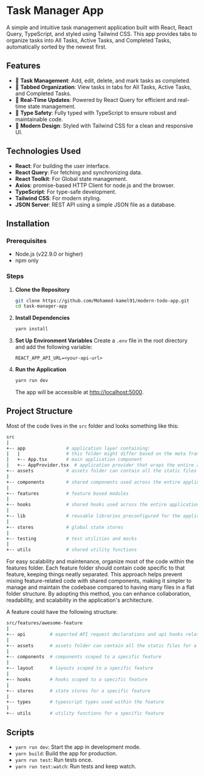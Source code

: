 # Task Manager App

A simple and intuitive task management application built with React, React Query, TypeScript, and styled using Tailwind CSS. This app provides tabs to organize tasks into All Tasks, Active Tasks, and Completed Tasks, automatically sorted by the newest first.

## Features

- 📝 **Task Management**: Add, edit, delete, and mark tasks as completed.
- 📂 **Tabbed Organization**: View tasks in tabs for All Tasks, Active Tasks, and Completed Tasks.
- 🔄 **Real-Time Updates**: Powered by React Query for efficient and real-time state management.
- 🌟 **Type Safety**: Fully typed with TypeScript to ensure robust and maintainable code.
- 🎨 **Modern Design**: Styled with Tailwind CSS for a clean and responsive UI.

## Technologies Used

- **React**: For building the user interface.
- **React Query**: For fetching and synchronizing data.
- **React Toolkit**: For Global state management.
- **Axios**: promise-based HTTP Client for node.js and the browser.
- **TypeScript**: For type-safe development.
- **Tailwind CSS**: For modern styling.
- **JSON Server**: REST API using a simple JSON file as a database.

## Installation

### Prerequisites

- Node.js (v22.9.0 or higher)
- npm only

### Steps

1. **Clone the Repository**

   ```bash
   git clone https://github.com/Mohamed-kamel91/modern-todo-app.git
   cd task-manager-app
   ```

2. **Install Dependencies**

   ```bash
   yarn install
   ```

3. **Set Up Environment Variables**
   Create a `.env` file in the root directory and add the following variable:

   ```env
   REACT_APP_API_URL=<your-api-url>
   ```

4. **Run the Application**
   ```bash
   yarn run dev
   ```
   The app will be accessible at [http://localhost:5000](http://localhost:5000).

## Project Structure

Most of the code lives in the `src` folder and looks something like this:

```sh
src
|
+-- app               # application layer containing:
|   |                 # this folder might differ based on the meta framework used
|   +-- App.tsx       # main application component
|   +-- AppProvider.tsx  # application provider that wraps the entire application with different global providers - this      might also differ based on meta framework used
+-- assets            # assets folder can contain all the static files such as images, fonts, etc.
|
+-- components        # shared components used across the entire application
|
+-- features          # feature based modules
|
+-- hooks             # shared hooks used across the entire application
|
+-- lib               # reusable libraries preconfigured for the application
|
+-- stores            # global state stores
|
+-- testing           # test utilities and mocks
|
+-- utils             # shared utility functions
```

For easy scalability and maintenance, organize most of the code within the features folder. Each feature folder should contain code specific to that feature, keeping things neatly separated. This approach helps prevent mixing feature-related code with shared components, making it simpler to manage and maintain the codebase compared to having many files in a flat folder structure. By adopting this method, you can enhance collaboration, readability, and scalability in the application's architecture.

A feature could have the following structure:

```sh
src/features/awesome-feature
|
+-- api         # exported API request declarations and api hooks related to a specific feature
|
+-- assets      # assets folder can contain all the static files for a specific feature
|
+-- components  # components scoped to a specific feature
|
+-- layout      # layouts scoped to a specific feature
|
+-- hooks       # hooks scoped to a specific feature
|
+-- stores      # state stores for a specific feature
|
+-- types       # typescript types used within the feature
|
+-- utils       # utility functions for a specific feature
```

## Scripts

- `yarn run dev`: Start the app in development mode.
- `yarn build`: Build the app for production.
- `yarn run test`: Run tests once.
- `yarn run test:watch`: Run tests and keep watch.
